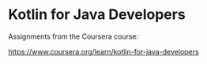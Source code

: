 # Kotlin for Java Developers

Assignments from the Coursera course:

https://www.coursera.org/learn/kotlin-for-java-developers
